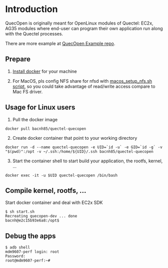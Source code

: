 # Introduction

QuecOpen is originally meant for OpenLinux modules of Quectel: EC2x, AG35 modules where end-user can program their own application run along with the Quectel processes.

There are more example at [QuecOpen Example repo](https://github.com/bacnh85/Quectel_QuecOpen_Examples).

## Prepare

1. [Install docker](https://docs.docker.com/get-docker/) for your machine

2. For MacOS, pls config NFS share for nfsd with [macos_setup_nfs.sh script](script/macos_setup_nfs.sh), so you could take advantage of read/write access compare to Mac FS driver.

## Usage for Linux users

1. Pull the docker image

```
docker pull bacnh85/quectel-quecopen
```

2. Create docker container that point to your working directory

```
docker run -d --name quectel-quecopen -e UID=`id -u` -e GID=`id -g` -v "$(pwd)":/opt -v ~/.ssh:/home/${UID}/.ssh bacnh85/quectel-quecopen
```

3. Start the container shell to start build your application, the rootfs, kernel, ... 

```
docker exec -it -u $UID quectel-quecopen /bin/bash
```

## Compile kernel, rootfs, ...

Start docker container and deal with EC2x SDK 

```
$ sh start.sh
Recreating quecopen-dev ... done
bacnh@e2c15b93e6a8:/opt$ 
```

## Debug the apps

```
$ adb shell
mdm9607-perf login: root
Password: 
root@mdm9607-perf:~#
```



